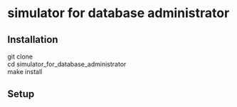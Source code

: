 # simulator for database administrator
## Installation
git clone  
cd simulator_for_database_administrator  
make install  
## Setup

